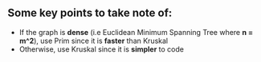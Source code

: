 ## Some key points to take note of:
- If the graph is **dense** (i.e Euclidean Minimum Spanning Tree where **n = m^2**), use Prim since it is **faster** than Kruskal
- Otherwise, use Kruskal since it is **simpler** to code
